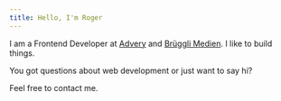 ```yaml
---
title: Hello, I'm Roger
---
```


I am a Frontend Developer at [Advery](https://www.advery.ch/) and [Brüggli Medien](https://www.brueggli-medien.ch/). I like to build things.

You got questions about web development or
just want to say hi?

Feel free to contact me.
